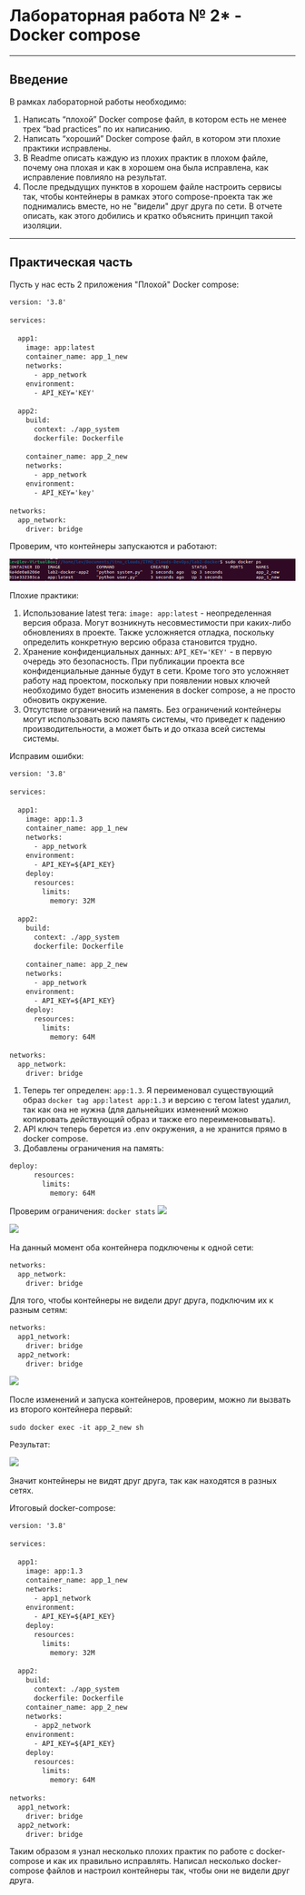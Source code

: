 # Лабораторная работа № 2* - Docker compose

---

## Введение


В рамках лабораторной работы необходимо:

1. Написать “плохой” Docker compose файл, в котором есть не менее трех “bad practices” по их написанию.
2. Написать “хороший” Docker compose файл, в котором эти плохие практики исправлены.
3. В Readme описать каждую из плохих практик в плохом файле, почему она плохая и как в хорошем она была исправлена, как исправление повлияло на результат.
4. После предыдущих пунктов в хорошем файле настроить сервисы так, чтобы контейнеры в рамках этого compose-проекта так же поднимались вместе, но не "видели" друг друга по сети. В отчете описать, как этого добились и кратко объяснить принцип такой изоляции.

---

## Практическая часть

Пусть у нас есть 2 приложения
"Плохой" Docker compose:

```
version: '3.8'

services:

  app1:
    image: app:latest
    container_name: app_1_new
    networks:
      - app_network
    environment:
      - API_KEY='KEY'

  app2:
    build:
      context: ./app_system
      dockerfile: Dockerfile

    container_name: app_2_new
    networks:
      - app_network
    environment:
      - API_KEY='key'

networks:
  app_network:
    driver: bridge
```

Проверим, что контейнеры запускаются и работают:

![](media/img1.png)

Плохие практики:

1. Использование latest тега: ```image: app:latest``` - неопределенная версия образа. Могут возникнуть несовместимости при каких-либо обновлениях в проекте. Также усложняется отладка, поскольку определить конкретную версию образа становится трудно.
2. Хранение конфиденциальных данных: ```API_KEY='KEY'``` - в первую очередь это безопасность. При публикации проекта все конфиденциальные данные будут в сети. Кроме того это усложняет работу над проектом, поскольку при появлении новых ключей необходимо будет вносить изменения в docker compose, а не просто обновить окружение.
3. Отсутствие ограничений на память. Без ограничений контейнеры могут использовать всю память системы, что приведет к падению производительности, а может быть и до отказа всей системы системы.

Исправим ошибки:

```
version: '3.8'

services:

  app1:
    image: app:1.3
    container_name: app_1_new
    networks:
      - app_network
    environment:
      - API_KEY=${API_KEY}
    deploy:
      resources:
        limits:
          memory: 32M

  app2:
    build:
      context: ./app_system
      dockerfile: Dockerfile

    container_name: app_2_new
    networks:
      - app_network
    environment:
      - API_KEY=${API_KEY}
    deploy:
      resources:
        limits:
          memory: 64M

networks:
  app_network:
    driver: bridge
```

1. Теперь тег определен: ```app:1.3```. Я переименовал существующий образ ```docker tag app:latest app:1.3``` и версию с тегом latest удалил, так как она не нужна (для дальнейших изменений можно копировать действующий образ и также его переименовывать).
2. API ключ теперь берется из .env окружения, а не хранится прямо в docker compose.
3. Добавлены ограничения на память:
```
deploy:
      resources:
        limits:
          memory: 64M
```
Проверим ограничения:
```docker stats```
![](media/img2.png)

![](media/img3.png)


На данный момент оба контейнера подключены к одной сети:
```
networks:
  app_network:
    driver: bridge
```

Для того, чтобы контейнеры не видели друг друга, подключим их к разным сетям:
```
networks:
  app1_network:
    driver: bridge
  app2_network:
    driver: bridge
```

![](media/img4.png)

После изменений и запуска контейнеров, проверим, можно ли вызвать из второго контейнера первый:

```sudo docker exec -it app_2_new sh```

Результат:

![](media/img5.png)

Значит контейнеры не видят друг друга, так как находятся в разных сетях. 

Итоговый docker-compose:

```
version: '3.8'

services:

  app1:
    image: app:1.3
    container_name: app_1_new
    networks:
      - app1_network
    environment:
      - API_KEY=${API_KEY}
    deploy:
      resources:
        limits:
          memory: 32M

  app2:
    build:
      context: ./app_system
      dockerfile: Dockerfile
    container_name: app_2_new
    networks:
      - app2_network
    environment:
      - API_KEY=${API_KEY}
    deploy:
      resources:
        limits:
          memory: 64M

networks:
  app1_network:
    driver: bridge
  app2_network:
    driver: bridge
```

Таким образом я узнал несколько плохих практик по работе с docker-compose и как их правильно исправлять. Написал несколько docker-compose файлов и настроил контейнеры так, чтобы они не видели друг друга. 